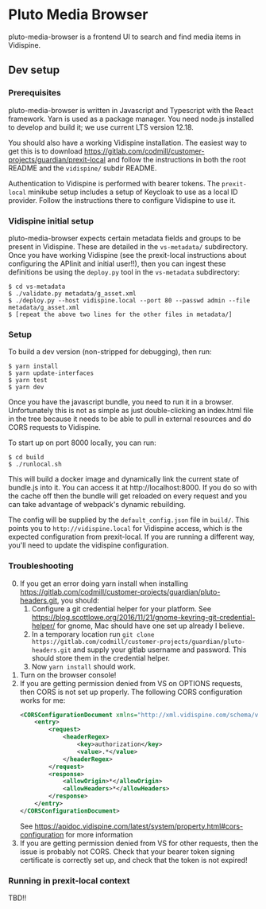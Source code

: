 #  Pluto Media Browser

pluto-media-browser is a frontend UI to search and find media items in Vidispine.

## Dev setup

### Prerequisites
pluto-media-browser is written in Javascript and Typescript with the React framework.  Yarn is used as a package manager.
You need node.js installed to develop and build it; we use current LTS version 12.18.

You should also have a working Vidispine installation.  The easiest way to get this is to download 
https://gitlab.com/codmill/customer-projects/guardian/prexit-local and follow the instructions in both the root README
and the `vidispine/` subdir README.

Authentication to Vidispine is performed with bearer tokens.  The `prexit-local` minikube setup includes a setup of
Keycloak to use as a local ID provider. Follow the instructions there to configure Vidispine to use it.

### Vidispine initial setup
pluto-media-browser expects certain metadata fields and groups to be present in Vidispine.  These are detailed in the
`vs-metadata/` subdirectory.
Once you have working Vidispine (see the prexit-local instructions about configuring the APIinit and initial user!!),
then you can ingest these definitions be using the `deploy.py` tool in the `vs-metadata` subdirectory:
```
$ cd vs-metadata
$ ./validate.py metadata/g_asset.xml
$ ./deploy.py --host vidispine.local --port 80 --passwd admin --file metadata/g_asset.xml
$ [repeat the above two lines for the other files in metadata/]
```

### Setup
To build a dev version (non-stripped for debugging), then run:
```
$ yarn install
$ yarn update-interfaces
$ yarn test
$ yarn dev
```

Once you have the javascript bundle, you need to run it in a browser.
Unfortunately this is not as simple as just double-clicking an index.html file in the tree because it needs to be able
to pull in external resources and do CORS requests to Vidispine.

To start up on port 8000 locally, you can run:
```shell script
$ cd build
$ ./runlocal.sh
```

This will build a docker image and dynamically link the current state of bundle.js into it.  You can access it at
http://localhost:8000.  If you do so with the cache off then the bundle will get reloaded on every request and you
can take advantage of webpack's dynamic rebuilding.

The config will be supplied by the `default_config.json` file in `build/`.  This points you to `http://vidispine.local`
for Vidispine access, which is the expected configuration from prexit-local.  If you are running a different way,
you'll need to update the vidispine configuration.

### Troubleshooting
0. If you get an error doing yarn install when installing  https://gitlab.com/codmill/customer-projects/guardian/pluto-headers.git,
you should:
    1. Configure a git credential helper for your platform. See https://blog.scottlowe.org/2016/11/21/gnome-keyring-git-credential-helper/ for gnome,
 Mac should have one set up already I believe.
    2. In a temporary location run `git clone https://gitlab.com/codmill/customer-projects/guardian/pluto-headers.git` and
    supply your gitlab username and password. This should store them in the credential helper.
    3. Now `yarn install` should work.
1. Turn on the browser console!
2. If you are getting permission denied from VS on OPTIONS requests, then CORS is not set up properly.  The following
CORS configuration works for me:
    ```xml
    <CORSConfigurationDocument xmlns="http://xml.vidispine.com/schema/vidispine">
        <entry>
            <request>
                <headerRegex>
                    <key>authorization</key>
                    <value>.*</value>
                </headerRegex>
            </request>
            <response>
                <allowOrigin>*</allowOrigin>
                <allowHeaders>*</allowHeaders>
            </response>
        </entry>
    </CORSConfigurationDocument>
    ```
   See https://apidoc.vidispine.com/latest/system/property.html#cors-configuration for more information
3. If you are getting permission denied from VS for other requests, then the issue is probably not CORS.  Check that
your bearer token signing certificate is correctly set up, and check that the token is not expired!

### Running in prexit-local context

TBD!!